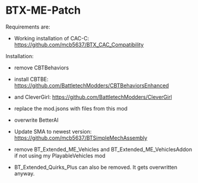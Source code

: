 # BTX-ME-Patch

Requirements are:

- Working installation of CAC-C: https://github.com/mcb5637/BTX_CAC_Compatibility


Installation:

- remove CBTBehaviors

- install CBTBE: https://github.com/BattletechModders/CBTBehaviorsEnhanced

- and CleverGirl: https://github.com/BattletechModders/CleverGirl

- replace the mod.jsons with files from this mod

- overwrite BetterAI

- Update SMA to newest version: https://github.com/mcb5637/BTSimpleMechAssembly

- remove BT_Extended_ME_Vehicles and BT_Extended_ME_VehiclesAddon if not using my PlayableVehicles mod

- BT_Extended_Quirks_Plus can also be removed. It gets overwritten anyway.
